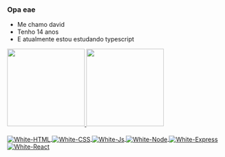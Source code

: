 ### Opa eae
- Me chamo david
- Tenho 14 anos
- E atualmente estou estudando typescript
<div>
  <a href="https://github.com/WhiteR0aper">
  <img height="180em" src="https://github-readme-stats.vercel.app/api?username=WhiteR0aper&show_icons=true&theme=dark&include_all_commits=true&count_private=true"/>
  <img height="180em" src="https://github-readme-stats.vercel.app/api/top-langs/?username=WhiteR0aper&layout=compact&langs_count=7&theme=dark"/>
</div>
<div style="display: inline_block"><br>
  <img align="center" alt="White-HTML" src="https://img.shields.io/badge/HTML5-E34F26?style=for-the-badge&logo=html5&logoColor=white">
  <img align="center" alt="White-CSS"  src="https://img.shields.io/badge/CSS3-1572B6?style=for-the-badge&logo=css3&logoColor=white">
  <img align="center" alt="White-Js" src="https://img.shields.io/badge/JavaScript-323330?style=for-the-badge&logo=javascript&logoColor=F7DF1E">
  <img align="center" alt="White-Node" src="https://img.shields.io/badge/Node.js-43853D?style=for-the-badge&logo=node.js&logoColor=white">
  <img align="center" alt="White-Express" src="https://img.shields.io/badge/Express.js-404D59?style=for-the-badge">
  <img align="center" alt="White-React" src="https://img.shields.io/badge/React-20232A?style=for-the-badge&logo=react&logoColor=61DAFB">
</div>
  


